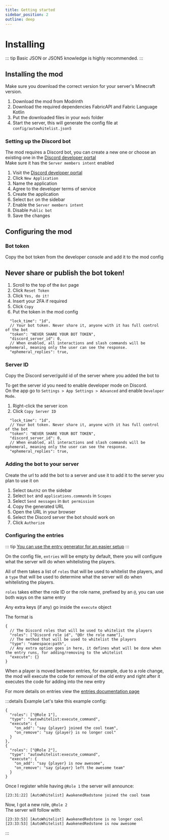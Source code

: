 ```yaml
---
title: Getting started
sidebar_position: 2
outline: deep
---
```


<script setup>
import Callout from "@component/Callout.vue";
import ModrinthLink from "@component/ModrinthLink.vue";
import DetailedInstructions from "@component/detailed_instructions/Component.vue";
</script>

# Installing

::: tip
Basic JSON or JSON5 knowledge is highly recommended.
:::

## Installing the mod

Make sure you download the correct version for your server's Minecraft version.

1. Download the mod from <ModrinthLink slug="autowhitelist">Modrinth</ModrinthLink>
2. Download the required dependencies <ModrinthLink slug="fabric-api">FabricAPI</ModrinthLink> and <ModrinthLink slug="fabric-language-kotlin">Fabric Language Kotlin</ModrinthLink>
3. Put the downloaded files in your `mods` folder
4. Start the server, this will generate the config file at `config/autowhitelist.json5`

### Setting up the Discord bot

The mod requires a Discord bot, you can create a new one or choose an existing one in the [Discord developer portal](https://discord.com/developers/applications)  
Make sure it has the `Server members intent` enabled

<DetailedInstructions src="/assets/autowhitelist/tutorial/create_app.gif" title="How to create an app">
  <ol class="!my-0 flex flex-col h-fit lg:text-lg xl:text-xl gap-2">
    <li>Visit the <a href="https://discord.com/developers/applications" target="_blank" rel="noopener noreferrer">Discord developer portal</a></li>
    <li>Click <code>New Application</code></li>
    <li>Name the application</li>
    <li>Agree to the developer terms of service</li>
    <li>Create the application</li>
    <li>Select <code>Bot</code> on the sidebar</li>
    <li>Enable the <code>Server members intent</code></li>
    <li>Disable <code>Public bot</code></li>
    <li>Save the changes</li>
  </ol>
</DetailedInstructions>

## Configuring the mod

### Bot token

Copy the bot token from the developer console and add it to the mod config

<DetailedInstructions src="/assets/autowhitelist/tutorial/get_token.gif" title="How to get the bot token">
<h2 class="!mt-0 !border-0 !pt-0 text-red-400">Never share or publish the bot token!</h2>
  <ol class="!my-0 flex flex-col h-fit lg:text-lg xl:text-xl gap-2">
    <li>Scroll to the top of the <code>Bot</code> page</li>
    <li>Click <code>Reset Token</code></li>
    <li>Click <code>Yes, do it!</code></li>
    <li>Insert your 2FA if required</li>
    <li>Click <code>Copy</code></li>
    <li>Put the token in the mod config</li>
  </ol>
</DetailedInstructions>

```json5 {3}
  "lock_time": "1d",
  // Your bot token. Never share it, anyone with it has full control of the bot
  "token": "NEVER SHARE YOUR BOT TOKEN",
  "discord_server_id": 0,
  // When enabled, all interactions and slash commands will be ephemeral, meaning only the user can see the response.
  "ephemeral_replies": true,
```

### Server ID

Copy the Discord server/guild id of the server where you added the bot to

<DetailedInstructions src="/assets/autowhitelist/tutorial/get_server_id.gif" title="How to get the server id">
  <Callout type="info">
    To get the server id you need to enable developer mode on Discord.<br/>
    On the app go to <code>Settings > App Settings > Advanced</code> and enable <code>Developer Mode</code>.
  </Callout>
  <ol class="!my-0 flex flex-col h-fit lg:text-lg xl:text-xl gap-2">
    <li>Right-click the server icon</li>
    <li>Click <code>Copy Server ID</code></li>
  </ol>
</DetailedInstructions>

```json5 {4}
  "lock_time": "1d",
  // Your bot token. Never share it, anyone with it has full control of the bot
  "token": "NEVER SHARE YOUR BOT TOKEN",
  "discord_server_id": 0,
  // When enabled, all interactions and slash commands will be ephemeral, meaning only the user can see the response.
  "ephemeral_replies": true,
```

### Adding the bot to your server

Create the url to add the bot to a server and use it to add it to the server you plan to use it on

<DetailedInstructions src="/assets/autowhitelist/tutorial/add_to_server.gif" title="How to add the bot">
  <ol class="!my-0 flex flex-col h-fit lg:text-lg xl:text-xl gap-2">
    <li>Select <code>OAuth2</code> on the sidebar</li>
    <li>Select <code>bot</code> and <code>applications.commands</code> in <code>Scopes</code></li>
    <li>Select <code>Send messages</code> in <code>Bot permission</code></li>
    <li>Copy the generated URL</li>
    <li>Open the URL in your browser</li>
    <li>Select the Discord server the bot should work on</li>
    <li>Click <code>Authorize</code></li>
  </ol>
</DetailedInstructions>

### Configuring the entries
::: tip
[You can use the entry generator for an easier setup](configs/generator)
:::

On the config file, `entries` will be empty by default, there you will configure what the server will do when
whitelisting the players.

All of them takes a list of `roles` that will be used to whitelist the players, and a `type` that will be used to
determine what the server will do when whitelisting the players.

`roles` takes either the role ID or the role name, prefixed by an `@`, you can use both ways on the same entry

Any extra keys (if any) go inside the `execute` object

The format is
```json5
{
  // The Discord roles that will be used to whitelist the players
  "roles": ["Discord role id", "@Or the role name"],
  // The method that will be used to whitelist the players
  "type": "namespace:path",
  // Any extra option goes in here, it defines what will be done when the entry runs, for adding/removing to the whitelist
  "execute": {}
}
```

When a player is moved between entries, for example, due to a role change, the mod will execute the code for removal of the 
old entry and right after it executes the code for adding into the new entry

For more details on entries view the [entries documentation page](./entries)

:::details Example
Let's take this example config:
```json5 no-copy
{
  "roles": ["@Role 1"],
  "type": "autowhitelist:execute_command",
  "execute": {
    "on_add": "say {player} joined the cool team",
    "on_remove": "say {player} is no longer cool"
  }
},
{
  "roles": ["@Role 2"],
  "type": "autowhitelist:execute_command",
  "execute": {
    "on_add": "say {player} is now awesome",
    "on_remove": "say {player} left the awesome team"
  }
}
```

Once I register while having `@Role 1` the server will announce:
```log
[23:31:22] [AutoWhitelist] AwakenedRedstone joined the cool team
```
Now, I got a new role, `@Role 2`  
The server will follow with:
```log
[23:33:53] [AutoWhitelist] AwakenedRedstone is no longer cool
[23:33:53] [AutoWhitelist] AwakenedRedstone is now awesome
```
:::
